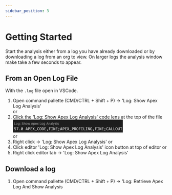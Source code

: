 ```yaml
---
sidebar_position: 3
---
```


# Getting Started

Start the analysis either from a log you have already downloaded or by downloading a log from an org to view.
On larger logs the analysis window make take a few seconds to appear.

## From an Open Log File

With the `.log` file open in VSCode.

1. Open command pallette (CMD/CTRL + Shift + P) -> 'Log: Show Apex Log Analysis'\
   or
1. Click the 'Log: Show Apex Log Analysis' code lens at the top of the file\
   ![show analysis lens](https://raw.githubusercontent.com/certinia/debug-log-analyzer/main/lana/dist/images/lana-showanalysis-lens.webp)\
   or
1. Right click -> 'Log: Show Apex Log Analysis'
   or
1. Click editor 'Log: Show Apex Log Analysis' icon button at top of editor
   or
1. Right click editor tab -> 'Log: Show Apex Log Analysis'

## Download a log

1. Open command pallette (CMD/CTRL + Shift + P) -> 'Log: Retrieve Apex Log And Show Analysis

